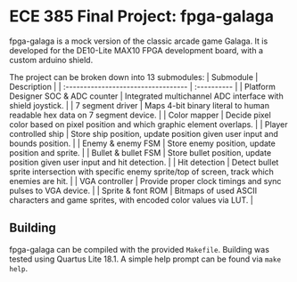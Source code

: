# ECE 385 Final Project: fpga-galaga
fpga-galaga is a mock version of the classic arcade game Galaga. It is developed for the DE10-Lite MAX10 FPGA development board, with a custom arduino shield.

The project can be broken down into 13 submodules:
| Submodule                           | Description |
| :---------------------------------- | :---------- |
| Platform Designer SOC & ADC counter | Integrated multichannel ADC interface with shield joystick.                                              |
| 7 segment driver                    | Maps 4-bit binary literal to human readable hex data on 7 segment device.                                |
| Color mapper                        | Decide pixel color based on pixel position and which graphic element overlaps.                           |
| Player controlled ship              | Store ship position, update position given user input and bounds position.                               |
| Enemy & enemy FSM                   | Store enemy position, update position and sprite.                                                        |
| Bullet & bullet FSM                 | Store bullet position, update position given user input and hit detection.                               |
| Hit detection                       | Detect bullet sprite intersection with specific enemy sprite/top of screen, track which enemies are hit. |
| VGA controller                      | Provide proper clock timings and sync pulses to VGA device.                                              |
| Sprite & font ROM                   | Bitmaps of used ASCII characters and game sprites, with encoded color values via LUT.                    |

## Building
fpga-galaga can be compiled with the provided ```Makefile```. Building was tested using Quartus Lite 18.1. A simple help prompt can be found via ```make help```.
